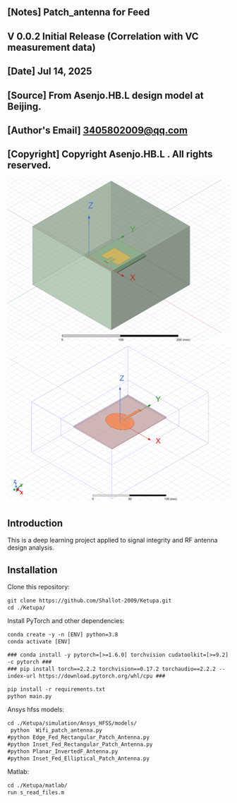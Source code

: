 ##  [Notes]  Patch_antenna for Feed
##  V 0.0.2  Initial Release (Correlation with VC measurement data)
##  [Date]  Jul 14, 2025
##  [Source] From Asenjo.HB.L design model at Beijing.
##  [Author's Email]  3405802009@qq.com
##  [Copyright]  Copyright Asenjo.HB.L . All rights reserved.

![Teaser image](./assets/wifi_patch_antenna.bmp)
![Teaser image](./assets/Elliptical_Patch_Antenna.bmp)




## Introduction
This is a deep learning project applied to signal integrity and RF antenna design analysis.

## Installation
 
Clone this repository:

```
git clone https://github.com/Shallot-2009/Ketupa.git
cd ./Ketupa/
```


Install PyTorch and other dependencies:

```
conda create -y -n [ENV] python=3.8
conda activate [ENV]
```

```
### conda install -y pytorch=[>=1.6.0] torchvision cudatoolkit=[>=9.2] -c pytorch ###
### pip install torch==2.2.2 torchvision==0.17.2 torchaudio==2.2.2 --index-url https://download.pytorch.org/whl/cpu ###
```

```
pip install -r requirements.txt
python main.py
```


Ansys hfss models:

```
cd ./Ketupa/simulation/Ansys_HFSS/models/
 python  Wifi_patch_antenna.py
#python Edge_Fed_Rectangular_Patch_Antenna.py
#python Inset_Fed_Rectangular_Patch_Antenna.py
#python Planar_InvertedF_Antenna.py
#python Inset_Fed_Elliptical_Patch_Antenna.py
```

Matlab:

```
cd ./Ketupa/matlab/
run s_read_files.m
```
